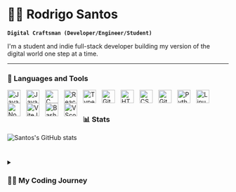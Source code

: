 # 🏄‍♂️ Rodrigo Santos

**`Digital Craftsman (Developer/Engineer/Student)`**

I'm a student and indie full-stack developer building my version of the digital world one step at a time.

---
### 🧰 Languages and Tools

<img align="left" alt="Java" width="30px" style="padding-right:10px;" src="https://cdn.jsdelivr.net/gh/devicons/devicon/icons/java/java-original.svg"/>
<img align="left" alt="JavaScript" width="30px" style="padding-right:10px;" src="https://cdn.jsdelivr.net/gh/devicons/devicon/icons/javascript/javascript-plain.svg" />
<img align="left" alt="C" width="30px" style="padding-right:10px;" src="https://cdn.jsdelivr.net/gh/devicons/devicon/icons/c/c-line.svg" />
<img align="left" alt="React" width="30px" style="padding-right:10px;" src="https://cdn.jsdelivr.net/gh/devicons/devicon/icons/react/react-original.svg" />
<img align="left" alt="TypeScript" width="30px" style="padding-right:10px;" src="https://cdn.jsdelivr.net/gh/devicons/devicon/icons/typescript/typescript-plain.svg" />
<img align="left" alt="Git" width="30px" style="padding-right:10px;" src="https://cdn.jsdelivr.net/gh/devicons/devicon/icons/git/git-original.svg" />
<img align="left" alt="HTML" width="30px" style="padding-right:10px;" src="https://cdn.jsdelivr.net/gh/devicons/devicon/icons/html5/html5-plain.svg" />
<img align="left" alt="CSS" width="30px" style="padding-right:10px;" src="https://cdn.jsdelivr.net/gh/devicons/devicon/icons/css3/css3-plain.svg" />
<img align="left" alt="GitHub" width="30px" style="padding-right:10px;" src="https://cdn.jsdelivr.net/gh/devicons/devicon/icons/github/github-original.svg" />
<img align="left" alt="Python" width="30px" style="padding-right:10px;" src="https://cdn.jsdelivr.net/gh/devicons/devicon/icons/python/python-plain.svg" />
<img align="left" alt="Linux" width="30px" style="padding-right:10px;" src="https://cdn.jsdelivr.net/gh/devicons/devicon/icons/linux/linux-original.svg" />
<img align="left" alt="NodeJS" width="30px" style="padding-right:10px;" src="https://cdn.jsdelivr.net/gh/devicons/devicon/icons/nodejs/nodejs-original.svg" />
<img align="left" alt="ViteJS" width="30px" style="padding-right:10px;" src="https://cdn.jsdelivr.net/gh/devicons/devicon/icons/vitejs/vitejs-original.svg" />
<img align="left" alt="Bash" width="30px" style="padding-right:10px;" src="https://cdn.jsdelivr.net/gh/devicons/devicon/icons/bash/bash-original.svg" />
<img align="left" alt="VScode" width="30px" style="padding-right:10px;" src="https://cdn.jsdelivr.net/gh/devicons/devicon@latest/icons/vscode/vscode-original.svg" />
<br />

#

### 📊 Stats

![Santos's GitHub stats](https://github-readme-stats.vercel.app/api?username=RodrigoRafaelSantos7&show_icons=true&theme=gruvbox)
  
#

<details>
   <summary><h3>👨‍💻 My Coding Journey</h3></summary>
      I started my coding journey as a naive computer science student with a passion to learn everything I could about this programming world - code, unix, linux, theory. And all the while, teaching myself the dynamic world of full-stack development, where I delve into technologies such as React with Vite and Next.js, constantly exploring innovative ways to bring ideas to life through code. My fascination with software engineering goes beyond the classroom, driving me to seek a deeper understanding of the intricacies of building robust and scalable systems. Whether it's architecting efficient solutions or diving into the latest development frameworks, I am always eager to stay at the forefront of technological advancements. While I thrive in the digital realm, I find balance by embracing the natural beauty around me. During my free time, you'll likely find me at the beach, chasing the thrill of catching waves. The ocean not only serves as a refreshing escape but also fuels my creativity, providing a unique perspective that I bring into my work. Driven by a desire to create meaningful impact, I am on a constant quest to refine my skills and contribute to the ever-evolving landscape of technology. From coding challenges to real-world applications, I approach each opportunity with curiosity and a determination to push boundaries.

#

<h3 align="center" font="bold"> Coding Cycle</h3>

<div align="center">
<img src="https://raw.githubusercontent.com/Tarikul-Islam-Anik/Animated-Fluent-Emojis/master/Emojis/Smilies/Face%20with%20Spiral%20Eyes.png" width="10%" alt="Broken system!"/>
&nbsp;&nbsp;&nbsp;&nbsp;&nbsp;
<img src="https://raw.githubusercontent.com/Tarikul-Islam-Anik/Animated-Fluent-Emojis/master/Emojis/Smilies/Relieved%20Face.png" width="10%" alt="It's working!"/>
&nbsp;&nbsp;&nbsp;&nbsp;&nbsp;
<img src="https://raw.githubusercontent.com/Tarikul-Islam-Anik/Animated-Fluent-Emojis/master/Emojis/Smilies/Astonished%20Face.png" width="10%" alt="It's working but you don't know how!"/><br>
</div>
